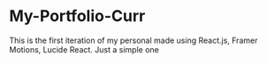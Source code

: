 # My-Portfolio-Curr
This is the first iteration of my personal made using React.js, Framer Motions, Lucide React. Just a simple one 
